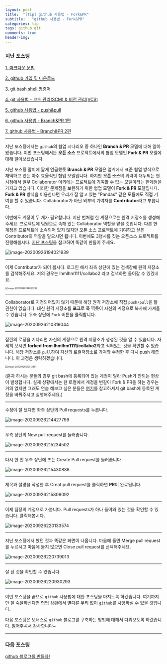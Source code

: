 ```yaml
---
layout: post
title:  "[Tip] github 사용법 - Fork&PR"
subtitle:   "github 사용법 - Fork&PR"
categories: tip
tags: github git
comments: true
header-img:
---
```




### 지난 포스팅

[1. 마크다운 문법](https://lhmlhm1111.github.io/tip/2020/09/20/Tip-Tip-Markdown/)

[2. github 가입 및 다운로드](https://lhmlhm1111.github.io/tip/2020/09/20/Tip-Tip-githup_signupsetup/)

[3. git bash shell 명령어](https://lhmlhm1111.github.io/tip/2020/09/21/Tip-Tip-Shellcommand/)

[4. git 사용법 - 코드 관리(SCM) & 버전 관리(VCS)](https://lhmlhm1111.github.io/tip/2020/09/22/Tip-Tip-git/)

[5. github 사용법 - push&pull](https://lhmlhm1111.github.io/tip/2020/09/23/Tip-Tip-github_pushpull/)

[6. github 사용법 - Branch&PR 1편](https://lhmlhm1111.github.io/tip/2020/09/24/Tip-Tip-github_branchPR1/)

[7. github 사용법 - Branch&PR 2편](https://lhmlhm1111.github.io/tip/2020/09/25/Tip-Tip-github_branchPR2/)

---



지난 포스팅에서는 `github`의 협업 시나리오 중 하나인 **Branch & PR** 모델에 대해 알아봤습니다. 이번 포스팅에서는 **오픈 소스** 프로젝트에서의 협업 모델인 **Fork & PR** 모델에 대해 알아보겠습니다.

지난 포스팅 말미에 짧게 언급했듯 **Branch & PR** 모델은 업계에서 표준 협업 방식으로 채택하고 있는 아주 효율적인 협업 모델입니다. 하지만 **오픈 소스**의 위력이 대두되는 현 시점에서 일부 Collaborator 이외에는 프로젝트에 기여할 수 없는 모델이라는 한계점을 가지고 있습니다. 이러한 문제점을 보완하기 위한 협업 모델이 **Fork & PR** 모델입니다. **Fork & PR**  방식을 이용한다면 우리가 잘 알고 있는 "Pandas" 같은 모듈에도 직접 기여를 할 수 있습니다. Collaborator가 아닌 외부의 기여자를 **Contributor**라고 부릅니다.

이번에도 계정이 두 개가 필요합니다. 지난 번처럼 한 계정으로는 원격 저장소를 생성해주세요. 프로젝트에 팀원으로 속해 있는 Collaborator 역할을 맡을 것입니다. 다른 한 계정은 프로젝트에 소속되어 있지 않지만 오픈 소스 프로젝트에 기여하고 싶은 Contributor의 역할을 맡으시면 됩니다. 이번에도 3행시를 짓는 오픈소스 프로젝트를 진행해봅시다. [지난 포스팅](https://lhmlhm1111.github.io/tip/2020/09/24/Tip-Tip-github_branchPR2/)을 참고하여 똑같이 만들어 주세요.

![image-20200926194021939](https://user-images.githubusercontent.com/47618340/94341733-bb98dc00-0046-11eb-9371-0b6eae76fa9d.png)

---

이제 Contributor가 되어 봅시다. 로그인 해서 좌측 상단에 있는 검색창에 원격 저장소를 검색해주세요. 저의 경우는 lhmlhm1111/collabo2 라고 검색하면 들어갈 수 있겠네요.

<img src="https://user-images.githubusercontent.com/47618340/94341738-cb182500-0046-11eb-9528-e1d5ec44a9cb.png" alt="image-20200926194623299" style="zoom:50%;" />

---

Collaborator로 지정되어있지 않기 때문에 해당 원격 저장소에 직접 `push/pull`을 할 권한이 없습니다. 대신 원격 저장소를 **포크**로 푹 찍듯이 자신의 계정으로 복사해 가져올 수 있습니다. 우측 상단에 `Fork` 버튼을 클릭합니다.

![image-20200926210319044](https://user-images.githubusercontent.com/47618340/94341751-e1be7c00-0046-11eb-9d07-e11048285648.png)

---

잠깐의 로딩을 기다리면 자신의 계정으로 원격 저장소가 생성된 것을 알 수 있습니다. 자세히 보시면 **forked from lhmlhm1111/collabo2**라고 적혀있는 것을 확인할 수 있습니다. 해당 저장소를 `pull`하여 자신의 로컬저장소로 가져와 수정한 후 다시 push 해줍니다. 이 과정은 생략하겠습니다.

<img src="https://user-images.githubusercontent.com/47618340/94341755-ed11a780-0046-11eb-89ac-c26447f70717.png" alt="image-20200926210512881" style="zoom:50%;" />

(혼자 하시는 분들의 경우 git bash에 등록되어 있는 계정이 달라 Push가 안되는 현상이 발생합니다. 실제 상황에서는 한 로컬에서 계정을 번갈아 Fork & PR을 하는 경우는 거의 없지만 그래도 연습 해보고 싶은 분들은 [여기](https://somjang.tistory.com/entry/Git-Git-Bash-%ED%84%B0%EB%AF%B8%EB%84%90-%EA%B3%84%EC%A0%95-%EB%B3%80%EA%B2%BD-%EB%B0%A9%EB%B2%95)를 참고하셔서 git bash에 등록된 계정을 바꿔주시고 실행해주세요.)

---

수정이 잘 됐다면 좌측 상단의 Pull requests를 누릅니다.

![image-20200926214427799](https://user-images.githubusercontent.com/47618340/94341763-00bd0e00-0047-11eb-8376-f9dfd6f94f72.png)

---

우측 상단의 New pull request를 눌러줍니다.

![image-20200926215234502](https://user-images.githubusercontent.com/47618340/94341771-1d594600-0047-11eb-8d8f-01333ee67e7a.png)

---

다시 한 번 우측 상단에 뜨는 Create Pull request를 눌러줍니다

![image-20200926215430888](https://user-images.githubusercontent.com/47618340/94341777-29dd9e80-0047-11eb-9898-0d3c2e02e2db.png)

---

제목과 설명을 작성한 후 Creat pull request를 클릭하면 **PR**이 완료됩니다.

![image-20200926215806092](https://user-images.githubusercontent.com/47618340/94341784-395ce780-0047-11eb-887a-61db35443cdf.png)

---

 이제 팀장의 계정으로 가봅니다. Pull requests가 하나 들어와 있는 것을 확인할 수 있습니다. 클릭해봅시다.

![image-20200926220133574](https://user-images.githubusercontent.com/47618340/94341796-51346b80-0047-11eb-843b-f383262c0acb.png)

---

지난 포스팅에서 봤던 것과 똑같은 화면이 나옵니다. 마음에 들면 Merge pull request를 누르시고 마음에 들지 않으면 Close pull request를 선택해주세요.

![image-20200926220739013](https://user-images.githubusercontent.com/47618340/94341800-614c4b00-0047-11eb-9b00-cf888b665fae.png)

---

잘 된 것을 확인할 수 있습니다.

![image-20200926220930293](https://user-images.githubusercontent.com/47618340/94341807-6d380d00-0047-11eb-924d-6f4cb8ef748c.png)

---

이번 포스팅을 끝으로 `github` 사용법에 대한 포스팅을 마치도록 하겠습니다. 여기까지만 잘 숙달하신다면 협업 상황에서 별다른 무리 없이 `github`를 사용하실 수 있을 것입니다. 

다음 포스팅은 보너스로 `github` 블로그를 구축하는 방법에 대해서 다뤄보도록 하겠습니다. 읽어주셔서 감사합니다~





---

### 다음 포스팅

[github 블로그를 만들자!](https://lhmlhm1111.github.io/tip/2020/09/27/Tip-Tip-github_blog/)

